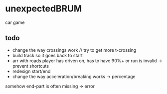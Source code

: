 # unexpectedBRUM
car game

## todo

- change the way crossings work // try to get more t-crossing
- build track so it goes back to start
- arr with roads player has driven on, has to have 90%+ or run is invalid -> prevent shortcuts
- redesign start/end
- change the way acceleration/breaking works -> percentage

somehow end-part is often missing -> error